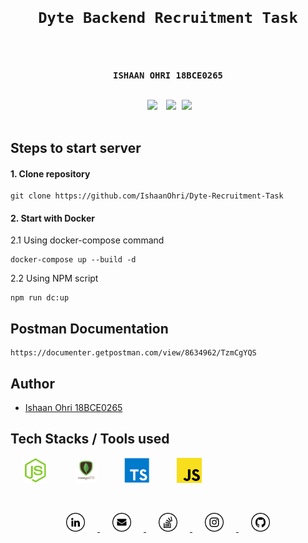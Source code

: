 <code>
  <h1 align="center">Dyte Backend Recruitment Task</h1>
  <h3 align="center">ISHAAN OHRI 18BCE0265</h3>
</code>

<div align="center">
  <img src="https://img.shields.io/github/repo-size/IshaanOhri/Dyte-Recruitment-Task?logo=github" hspace="5">
  <img src="https://img.shields.io/github/license/IshaanOhri/Dyte-Recruitment-Task" hspace="5">
  <img src="https://img.shields.io/github/last-commit/IshaanOhri/Dyte-Recruitment-Task?logo=git">
</div>

<br>

<p align="center">

## Steps to start server

#### 1. Clone repository

```
git clone https://github.com/IshaanOhri/Dyte-Recruitment-Task
```
#### 2. Start with Docker
    
2.1 Using docker-compose command
```
docker-compose up --build -d
```

2.2 Using NPM script
```
npm run dc:up
```
    
## Postman Documentation
```
https://documenter.getpostman.com/view/8634962/TzmCgYQS
```
    

    
## Author

- [Ishaan Ohri 18BCE0265](https://github.com/IshaanOhri)

## Tech Stacks / Tools used

<p>
  <img src="https://github.com/IshaanOhri/IshaanOhri/blob/master/assets/nodejs.png" height=40 hspace=20>
  <img src="https://github.com/IshaanOhri/IshaanOhri/blob/master/assets/mongodb.png" height=40 hspace=20>
  <img src="https://github.com/IshaanOhri/IshaanOhri/blob/master/assets/typescript.png" height=40 hspace=20>
  <img src="https://github.com/IshaanOhri/IshaanOhri/blob/master/assets/javascript.png" height=40 hspace=20>
</p>

<br>

<p align="center">
  <a href="https://www.linkedin.com/in/ishaanohri/">
    <img src="https://github.com/IshaanOhri/IshaanOhri/blob/master/assets/linkedin.png" width="30" height="30" hspace="20">
  </a>

  <a href="mailto:ishaan99ohri@gmail.com">
    <img src="https://github.com/IshaanOhri/IshaanOhri/blob/master/assets/mail.png" width="30" height="30" hspace="20">
  </a>

  <a href="https://stackoverflow.com/users/11712463/ishaan-ohri">
    <img src="https://github.com/IshaanOhri/IshaanOhri/blob/master/assets/stackoverflow.png" width="30" height="30" hspace="20">
  </a>

  <a href="https://www.instagram.com/ohri_8/">
    <img src="https://github.com/IshaanOhri/IshaanOhri/blob/master/assets/instagram.png" width="30" height="30" hspace="20">
  </a>

  <a href="https://github.com/IshaanOhri">
    <img src="https://github.com/IshaanOhri/IshaanOhri/blob/master/assets/github.png" width="30" height="30" hspace="20">
  </a>
</p>
